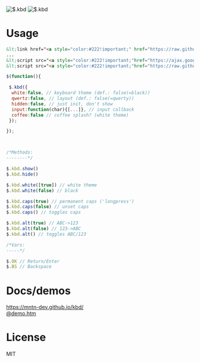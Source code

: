 <img src="https://mntn-dev.github.io/kbd/kbd.gif" alt="$.kbd"/>
<img src="https://mntn-dev.github.io/kbd/kbd-w.png" alt="$.kbd"/>


# Usage

```html
&lt;link href="<a style="color:#222!important;" href="https://raw.githubusercontent.com/mntn-dev/kbd/master/kbd.css" target="_blank">kbd.css</a>" rel="stylesheet"/&gt;
...
&lt;script src="<a style="color:#222!important;"href="https://ajax.googleapis.com/ajax/libs/jquery/3.3.1/jquery.min.js" target="_blank">jquery.js</a>"&gt;&lt;/script&gt;
&lt;script src="<a style="color:#222!important;"href="https://raw.githubusercontent.com/mntn-dev/kbd/master/kbd.js" target="_blank">kbd.js</a>"&gt;&lt;/script&gt;
```


```js
$(function(){

 $.kbd({
  white:false, // keyboard theme (def.: false(=black))
  qwertz:false, // layout (def.: false(=qwerty))
  hidden:false, // just init, don't show
  input:function(char){[...]}, // input callback
  coffee:false // coffee splash? (white theme)
 });

});



/*Methods:
--------*/

$.kbd.show()
$.kbd.hide() 

$.kbd.white([true]) // white theme
$.kbd.white(false) // black

$.kbd.caps(true) // permanent caps ('longpress')
$.kbd.caps(false) // unset caps
$.kbd.caps() // toggles caps

$.kbd.alt(true) // ABC->123 
$.kbd.alt(false) // 123->ABC
$.kbd.alt() // toggles ABC/123

/*Vars:
-----*/

$.OK // Return/Enter
$.BS // Backspace

```

# Docs/demos
<a href="https://mntn-dev.github.io/kbd/" target="_blank">https://mntn-dev.github.io/kbd/</a><br/>
<a href="https://rawgit.com/mntn-dev/kbd/master/demo.htm" target="_blank">@demo.htm</a>


# License
MIT
